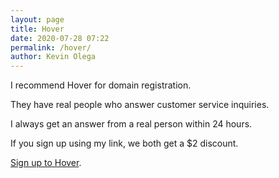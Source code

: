 ```yaml
--- 
layout: page
title: Hover
date: 2020-07-28 07:22
permalink: /hover/ 
author: Kevin Olega 
--- 
```

I recommend Hover for domain registration.

They have real people who answer customer service inquiries.

I always get an answer from a real person within 24 hours.

If you sign up using my link, we both get a $2 discount.

[Sign up to Hover](https://hover.com/fUUwWKiE).